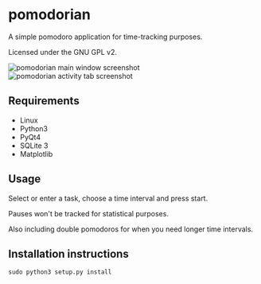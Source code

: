 pomodorian
==========

A simple pomodoro application for time-tracking purposes.

Licensed under the GNU GPL v2.

![pomodorian main window screenshot](https://i.imgur.com/jjX8PLo.png)
![pomodorian activity tab screenshot](https://i.imgur.com/WzXvFMP.png)

## Requirements
* Linux
* Python3
* PyQt4
* SQLite 3
* Matplotlib

## Usage
Select or enter a task, choose a time interval and press start.

Pauses won't be tracked for statistical purposes.

Also including double pomodoros for when you need longer time intervals.


## Installation instructions
    sudo python3 setup.py install 
